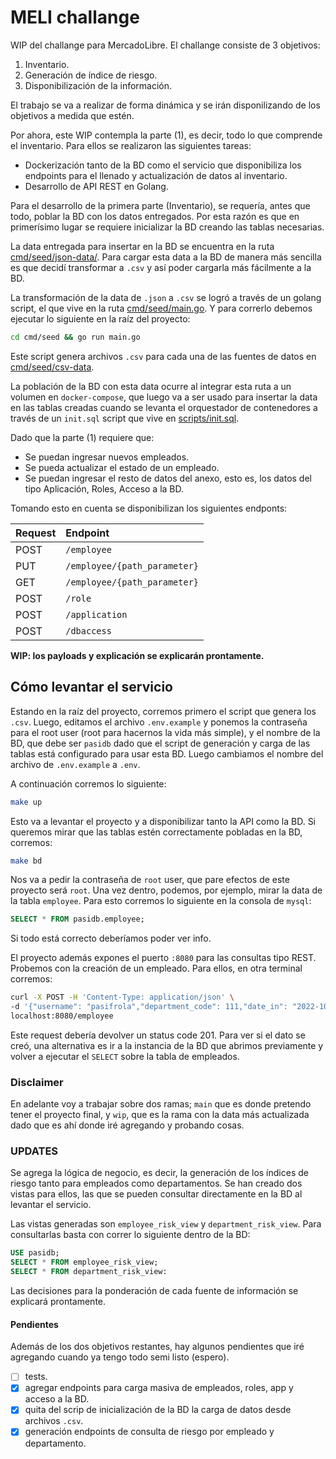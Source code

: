 # MELI challange

WIP del challange para MercadoLibre. El challange consiste de 3 objetivos:

1. Inventario.
2. Generación de índice de riesgo.
3. Disponibilización de la información.

El trabajo se va a realizar de forma dinámica y se irán disponilizando de los objetivos a medida que estén.

Por ahora, este WIP contempla la parte (1), es decir, todo lo que comprende el inventario. Para ellos se realizaron las siguientes tareas:

- Dockerización tanto de la BD como el servicio que disponibiliza los endpoints para el llenado y actualización de datos al inventario.
- Desarrollo de API REST en Golang.

Para el desarrollo de la primera parte (Inventario), se requería, antes que todo, poblar la BD con los datos entregados. Por esta razón es que en primerísimo lugar se requiere inicializar la BD creando las tablas necesarias.

La data entregada para insertar en la BD se encuentra en la ruta [cmd/seed/json-data/](cmd/seed/json-data). Para cargar esta data a la BD de manera más sencilla es que decidí transformar a `.csv` y así poder cargarla más fácilmente a la BD.

La transformación de la data de `.json` a `.csv` se logró a través de un golang script, el que vive en la ruta [cmd/seed/main.go](cmd/seed/main.go). Y para correrlo debemos ejecutar lo siguiente en la raíz del proyecto:

```bash
cd cmd/seed && go run main.go
```

Este script genera archivos `.csv` para cada una de las fuentes de datos en [cmd/seed/csv-data](cmd/seed/csv-data).

La población de la BD con esta data ocurre al integrar esta ruta a un volumen en `docker-compose`, que luego va a ser usado para insertar la data en las tablas creadas cuando se levanta el orquestador de contenedores a través de un `init.sql` script que vive en [scripts/init.sql](scripts/init.sql).

Dado que la parte (1) requiere que:

- Se puedan ingresar nuevos empleados.
- Se pueda actualizar el estado de un empleado.
- Se puedan ingresar el resto de datos del anexo, esto es, los datos del tipo Aplicación, Roles, Acceso a la BD.

Tomando esto en cuenta se disponibilizan los siguientes endponts:

| Request | Endpoint |
| :-- | :-- |
| POST | `/employee` |
| PUT | `/employee/{path_parameter}` |
| GET | `/employee/{path_parameter}` |
| POST | `/role` |
| POST | `/application` |
| POST | `/dbaccess` |

**WIP: los payloads y explicación se explicarán prontamente.**

## Cómo levantar el servicio

Estando en la raíz del proyecto, corremos primero el script que genera los `.csv`. Luego, editamos el archivo `.env.example` y ponemos la contraseña para el root user (root para hacernos la vida más simple), y el nombre de la BD, que debe ser `pasidb` dado que el script de generación y carga de las tablas está configurado para usar esta BD. Luego cambiamos el nombre del archivo de `.env.example` a `.env`.

A continuación corremos lo siguiente:

```bash
make up
```

Esto va a levantar el proyecto y a disponibilizar tanto la API como la BD. Si queremos mirar que las tablas estén correctamente pobladas en la BD, corremos:

```bash
make bd
```

Nos va a pedir la contraseña de `root` user, que pare efectos de este proyecto será `root`. Una vez dentro, podemos, por ejemplo, mirar la data de la tabla `employee`. Para esto corremos lo siguiente en la consola de `mysql`:

```sql
SELECT * FROM pasidb.employee;
```

Si todo está correcto deberíamos poder ver info.

El proyecto además expones el puerto `:8080` para las consultas tipo REST. Probemos con la creación de un empleado. Para ellos, en otra terminal corremos:

```bash
curl -X POST -H 'Content-Type: application/json' \
-d '{"username": "pasifrola","department_code": 111,"date_in": "2022-10-12"}' \
localhost:8080/employee
```

Este request debería devolver un status code 201. Para ver si el dato se creó, una alternativa es ir a la instancia de la BD que abrimos previamente y volver a ejecutar el `SELECT` sobre la tabla de empleados.


### Disclaimer

En adelante voy  a trabajar sobre dos ramas; `main` que es donde pretendo tener el proyecto final, y `wip`, que es la rama con la data más actualizada dado que es ahí donde iré agregando y probando cosas.

### UPDATES

Se agrega la lógica de negocio, es decir, la generación de los índices de riesgo tanto para empleados como departamentos. Se han creado dos vistas para ellos, las que se pueden consultar directamente en la BD al levantar el servicio.

Las vistas generadas son `employee_risk_view` y `department_risk_view`. Para consultarlas basta con correr lo siguiente dentro de la BD:

```sql
USE pasidb;
SELECT * FROM employee_risk_view;
SELECT * FROM department_risk_view:
```

Las decisiones para la ponderación de cada fuente de información se explicará prontamente.

#### Pendientes

Además de los dos objetivos restantes, hay algunos pendientes que iré agregando cuando ya tengo todo semi listo (espero).

- [ ] tests.
- [x] agregar endpoints para carga masiva de empleados, roles, app y acceso a la BD.
- [x] quita del scrip de inicialización de la BD la carga de datos desde archivos `.csv`.
- [x] generación endpoints de consulta de riesgo por empleado y departamento.

